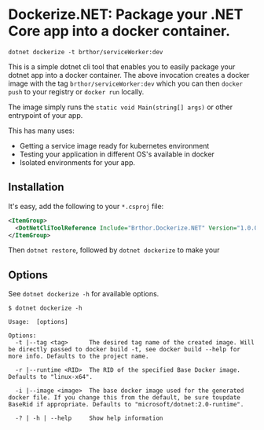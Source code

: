 # Dockerize.NET: Package your .NET Core app into a docker container.

`dotnet dockerize -t brthor/serviceWorker:dev`

This is a simple dotnet cli tool that enables you to easily package your dotnet app into a docker container. The above invocation creates a docker image with the tag `brthor/serviceWorker:dev` which you can then `docker push` to your registry or `docker run` locally.

The image simply runs the `static void Main(string[] args)` or other entrypoint of your app.

This has many uses:
 - Getting a service image ready for kubernetes environment
 - Testing your application in different OS's available in docker
 - Isolated environments for your app.
 
## Installation
 
 It's easy, add the following to your `*.csproj` file:
 ```XML
 <ItemGroup>
   <DotNetCliToolReference Include="Brthor.Dockerize.NET" Version="1.0.0-*" />
 </ItemGroup>
 ```

 Then `dotnet restore`, followed by `dotnet dockerize` to make your 

## Options

See `dotnet dockerize -h` for available options.

```
$ dotnet dockerize -h

Usage:  [options]

Options:
  -t |--tag <tag>      The desired tag name of the created image. Will be directly passed to docker build -t, see docker build --help for more info. Defaults to the project name.

  -r |--runtime <RID>  The RID of the specified Base Docker image. Defaults to "linux-x64".

  -i |--image <image>  The base docker image used for the generated docker file. If you change this from the default, be sure toupdate BaseRid if appropriate. Defaults to "microsoft/dotnet:2.0-runtime".

  -? | -h | --help     Show help information
```
